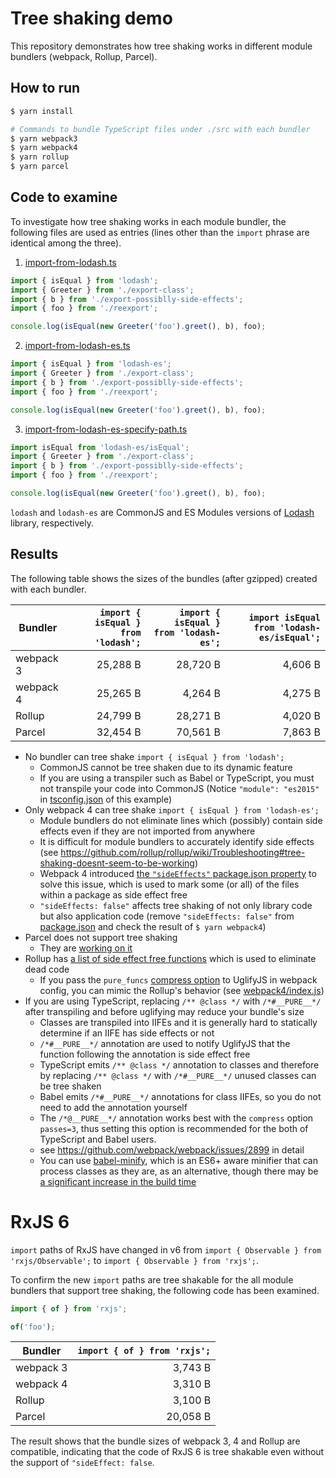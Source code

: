 # Tree shaking demo

This repository demonstrates how tree shaking works in different module bundlers (webpack, Rollup, Parcel).

## How to run

```sh
$ yarn install

# Commands to bundle TypeScript files under ./src with each bundler
$ yarn webpack3
$ yarn webpack4
$ yarn rollup
$ yarn parcel
```

## Code to examine

To investigate how tree shaking works in each module bundler, the following files are used as entries (lines other than the `import` phrase are identical among the three).

1. [import-from-lodash.ts](./src/import-from-lodash.ts)

```ts
import { isEqual } from 'lodash';
import { Greeter } from './export-class';
import { b } from './export-possiblly-side-effects';
import { foo } from './reexport';

console.log(isEqual(new Greeter('foo').greet(), b), foo);
```

2. [import-from-lodash-es.ts](./src/import-from-lodash-es.ts)

```ts
import { isEqual } from 'lodash-es';
import { Greeter } from './export-class';
import { b } from './export-possiblly-side-effects';
import { foo } from './reexport';

console.log(isEqual(new Greeter('foo').greet(), b), foo);
```

3. [import-from-lodash-es-specify-path.ts](./src/import-from-lodash-es-specify-path.ts)

```ts
import isEqual from 'lodash-es/isEqual';
import { Greeter } from './export-class';
import { b } from './export-possiblly-side-effects';
import { foo } from './reexport';

console.log(isEqual(new Greeter('foo').greet(), b), foo);
```

`lodash` and `lodash-es` are CommonJS and ES Modules versions of [Lodash](https://lodash.com/) library, respectively.

## Results

The following table shows the sizes of the bundles (after gzipped) created with each bundler.

| Bundler   | `import { isEqual } from 'lodash';` | `import { isEqual } from 'lodash-es';` | `import isEqual from 'lodash-es/isEqual';` |
| --------- | ----------------------------------: | -------------------------------------: | -----------------------------------------: |
| webpack 3 |                            25,288 B |                               28,720 B |                                    4,606 B |
| webpack 4 |                            25,265 B |                                4,264 B |                                    4,275 B |
| Rollup    |                            24,799 B |                               28,271 B |                                    4,020 B |
| Parcel    |                            32,454 B |                               70,561 B |                                    7,863 B |

- No bundler can tree shake `import { isEqual } from 'lodash';`
    - CommonJS cannot be tree shaken due to its dynamic feature
    - If you are using a transpiler such as Babel or TypeScript, you must not transpile your code into CommonJS (Notice `"module": "es2015"` in [tsconfig.json](./tsconfig.json) of this example)
- Only webpack 4 can tree shake `import { isEqual } from 'lodash-es';`
    - Module bundlers do not eliminate lines which (possibly) contain side effects even if they are not imported from anywhere
    - It is difficult for module bundlers to accurately identify side effects (see https://github.com/rollup/rollup/wiki/Troubleshooting#tree-shaking-doesnt-seem-to-be-working)
    - Webpack 4 introduced [the `"sideEffects"` package.json property](https://webpack.js.org/guides/tree-shaking/#mark-the-file-as-side-effect-free) to solve this issue, which is used to mark some (or all) of the files within a package as side effect free
    - `"sideEffects: false"` affects tree shaking of not only library code but also application code (remove `"sideEffects: false"` from [package.json](./package.json) and check the result of `$ yarn webpack4`)
- Parcel does not support tree shaking
    - They are [working on it](https://github.com/parcel-bundler/parcel/issues/392)
- Rollup has [a list of side effect free functions](https://github.com/rollup/rollup/blob/v0.59.4/src/ast/nodes/shared/pureFunctions.ts) which is used to eliminate dead code
    - If you pass the `pure_funcs` [compress option](https://github.com/mishoo/UglifyJS2#compress-options) to UglifyJS in webpack config, you can mimic the Rollup's behavior (see [webpack4/index.js](./webpack4/index.js))
- If you are using TypeScript, replacing `/** @class */` with `/*#__PURE__*/` after transpiling and before uglifying may reduce your bundle's size
    - Classes are transpiled into IIFEs and it is generally hard to statically determine if an IIFE has side effects or not
    - `/*#__PURE__*/` annotation are used to notify UglifyJS that the function following the annotation is side effect free
    - TypeScript emits `/** @class */` annotation to classes and therefore by replacing `/** @class */` with `/*#__PURE__*/` unused classes can be tree shaken
    - Babel emits `/*#__PURE__*/` annotations for class IIFEs, so you do not need to add the annotation yourself
    - The `/*@__PURE__*/` annotation works best with the `compress` option `passes=3`, thus setting this option is recommended for the both of TypeScript and Babel users.
    - see https://github.com/webpack/webpack/issues/2899 in detail
    - You can use [babel-minify](https://github.com/babel/minify), which is an ES6+ aware minifier that can process classes as they are, as an alternative, though there may be [a significant increase in the build time](https://github.com/babel/minify#benchmarks)

# RxJS 6

`import` paths of RxJS have changed in v6 from `import { Observable } from 'rxjs/Observable';` to `import { Observable } from 'rxjs';`.

To confirm the new `import` paths are tree shakable for the all module bundlers that support tree shaking, the following code has been examined.

```ts
import { of } from 'rxjs';

of('foo');
```

| Bundler   | `import { of } from 'rxjs';` |
| --------- | ---------------------------: |
| webpack 3 |                      3,743 B |
| webpack 4 |                      3,310 B |
| Rollup    |                      3,100 B |
| Parcel    |                     20,058 B |

The result shows that the bundle sizes of webpack 3, 4 and Rollup are compatible, indicating that the code of RxJS 6 is tree shakable even without the support of `"sideEffect: false`.